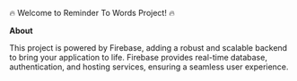 🔥 Welcome to Reminder To Words Project! 🔥

**About**


This project is powered by Firebase, adding a robust and scalable backend to bring your application to life. Firebase provides real-time database, authentication, and hosting services, ensuring a seamless user experience.





